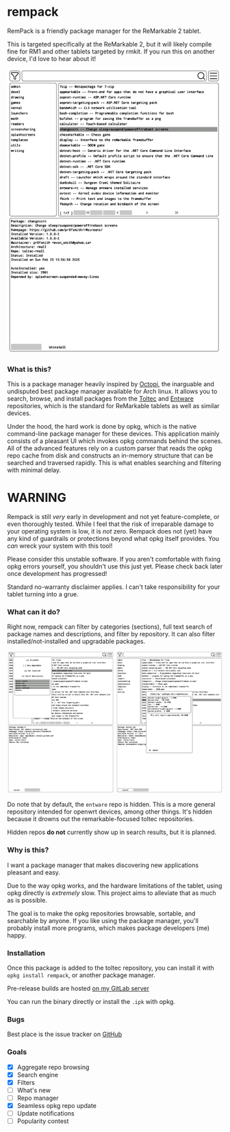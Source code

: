 # rempack

RemPack is a friendly package manager for the ReMarkable 2 tablet.

This is targeted specifically at the ReMarkable 2, but it will likely compile fine for RM1 and other tablets targeted by rmkit. If you run this on another device, I'd love to hear about it!


<img src="doc/2025-02-24T140203.777.png" width= 500></img>

### What is this?

This is a package manager heavily inspired by [Octopi](https://github.com/aarnt/octopi), the inarguable and undisputed best package manager available for Arch linux. It allows you to search, browse, and install packages from the [Toltec]() and [Entware]() repositories, which is the standard for ReMarkable tablets as well as similar devices.

Under the hood, the hard work is done by opkg, which is the native command-line package manager for these devices. This application mainly consists of a pleasant UI which invokes opkg commands behind the scenes. All of the advanced features rely on a custom parser that reads the opkg repo cache from disk and constructs an in-memory structure that can be searched and traversed rapidly. This is what enables searching and filtering with minimal delay.


# WARNING

Rempack is still *very* early in development and not yet feature-complete, or even thoroughly tested. While I feel that the risk of irreparable damage to your operating system is low, it is *not* zero. Rempack does not (yet) have any kind of guardrails or protections beyond what opkg itself provides. You *can* wreck your system with this tool!

Please consider this unstable software. If you aren't comfortable with fixing opkg errors yourself, you shouldn't use this just yet. Please check back later once development has progressed!

Standard no-warranty disclaimer applies. I can't take responsibility for your tablet turning into a grue.

### What can it do?

Right now, rempack can filter by categories (sections), full text search of package names and descriptions, and filter by repository. It can also filter installed/not-installed and upgradable packages. 

<img src="doc/2025-02-28T202159.810.png" width=250></img>
<img src="doc/2025-02-28T222919.796.png" width=250></img>

Do note that by default, the `entware` repo is hidden. This is a more general repository intended for openwrt devices, among other things. It's hidden because it drowns out the remarkable-focused toltec repositories.

Hidden repos **do not** currently show up in search results, but it is planned.

### Why is this?

I want a package manager that makes discovering new applications pleasant and easy.

Due to the way opkg works, and the hardware limitations of the tablet, using opkg directly is *extremely* slow. This project aims to alleviate that as much as is possible.

The goal is to make the opkg repositories browsable, sortable, and searchable by anyone. If you like using the package manager, you'll probably install more programs, which makes package developers (me) happy.

### Installation

Once this package is added to the toltec repository, you can install it with `opkg install rempack`, or another package manager.

Pre-release builds are hosted [on my GitLab server](https://gitlab.onionstorm.net/rolenthedeep/rempack/-/releases)

You can run the binary directly or install the `.ipk` with opkg.

### Bugs

Best place is the issue tracker on [GitHub](https://github.com/rexxar-tc/rempack/issues)

### Goals

- [x] Aggregate repo browsing
- [x] Search engine
- [x] Filters
- [ ] What's new
- [ ] Repo manager
- [x] Seamless opkg repo update
- [ ] Update notifications
- [ ] Popularity contest
